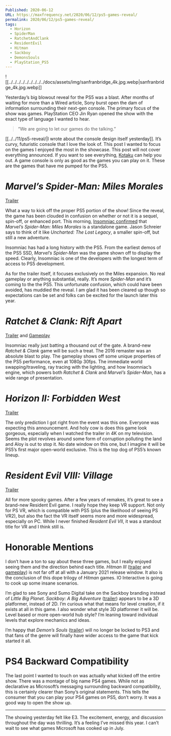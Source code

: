 ```yaml
---
Published: 2020-06-12
URL: https://maxfrequency.net/2020/06/12/ps5-games-reveal/
permalink: 2020/06/12/ps5-games-reveal/
tags:
  - Horizon
  - SpiderMan
  - RatchetAndClank
  - ResidentEvil
  - Hitman
  - Sackboy
  - DemonsSouls
  - PlayStation_PS5
---
```

![[../../../../../../../../../docs/assets/img/sanfranbridge_4k.jpg.webp|sanfranbridge_4k.jpg.webp]]

Yesterday’s big blowout reveal for the PS5 was a blast. After months of waiting for more than a Wired article, Sony burst open the dam of information surrounding their next-gen console. The primary focus of the show was games. PlayStation CEO Jin Ryan opened the show with the exact type of language I wanted to hear.

> “We are going to let our games do the talking.”

[[../../11/ps5-reveal/|I wrote about the console design itself yesterday]]. It’s curvy, futuristic console that I love the look of. This post I wanted to focus on the games I enjoyed the most in the showcase. This post will not cover everything announced. If you want to see everything, [Kotaku](https://kotaku.com/everything-sony-announced-in-todays-ps5-event-1844000486) can help you out. A game console is only as good as the games you can play on it. These are the games that have me pumped for the PS5.

# *Marvel’s Spider-Man: Miles Morales*

[Trailer](https://youtu.be/gHzuHo80U2M)

What a way to kick off the proper PS5 portion of the show! Since the reveal, the game has been clouded in confusion on whether or not it is a sequel, spin-off, or enhanced port. This morning, [Insomniac confirmed](https://twitter.com/insomniacgames/status/1271468232881422336) that *Marvel’s Spider-Man: Miles Morales* is a standalone game. Jason Schreier says to think of it like *Uncharted: The Lost Legacy*, a smaller spin-off, but still a new adventure.

Insomniac has had a long history with the PS5. From the earliest demos of the PS5 SSD, *Marvel’s Spider-Man* was the game shown off to display the speed. Clearly, Insomniac is one of the developers with the longest term of access to PS5 development.

As for the trailer itself, it focuses exclusively on the Miles expansion. No real gameplay or anything substantial, really. It’s more *Spider-Man* and it’s coming to the the PS5. This unfortunate  confusion, which could have been avoided, has muddied the reveal. I am glad it has been cleared up though so expectations can be set and folks can be excited for the launch later this year.

# *Ratchet & Clank: Rift Apart*

[Trailer](https://youtu.be/ai3o0XtrnM8) and [Gameplay](https://youtube.com/watch?v=RuLci-lSeCo&t=791)

Insomniac really just batting a thousand out of the gate. A brand-new *Ratchet & Clank* game will be such a treat. The 2016 remaster was an absolute blast to play. The gameplay shows off some unique properties of the PS5 performance, even at 1080p 30fps. The immediate world swapping/traveling, ray tracing with the lighting, and how Insomniac’s engine, which powers both *Ratchet & Clank* and *Marvel’s Spider-Man*, has a wide range of presentation.

# *Horizon II: Forbidden West*

[Trailer](https://youtu.be/Lq594XmpPBg)

The only prediction I got right from the event was this one. Everyone was expecting this announcement. And holy cow is does this game look gorgeous, especially when I watched the trailer in 4K on my television. Seems the plot revolves around some form of corruption polluting the land and Aloy is out to stop it. No date window on this one, but I imagine it will be PS5’s first major open-world exclusive. This is the top dog of PS5’s known lineup.

# *Resident Evil VIII: Village*

[Trailer](https://youtu.be/dRpXEc-EJow)

All for more spooky games. After a few years of remakes, it’s great to see a brand-new Resident Evil game. I really hope they keep VR support. Not only for PS VR, which is compatible with PS5 (plus the likelihood of seeing PS VR2), but also the fact the VR itself seems more and more widespread, especially on PC. While I never finished *Resident Evil VII*, it was a standout title for VR and I think still is.

# Honorable Mentions

I don’t have a ton to say about these three games, but I really enjoyed seeing them and the direction behind each title. *Hitman III* ([trailer](https://youtu.be/NsJyTTsp-PE) and [gameplay](https://youtube.com/watch?v=RuLci-lSeCo&t=2608)) is not far off at all with a January 2021 release window. It also is the conclusion of this dope trilogy of *Hitman* games. IO Interactive is going to cook up some insane scenarios.

I’m glad to see Sony and Sumo Digital take on the Sackboy branding instead of *Little Big Planet*. *Sackboy: A Big Adventure* ([trailer](https://youtu.be/mUwI6e-em3o)) appears to be a 3D platformer, instead of 2D. I’m curious what that means for level creation, if it exists at all in this game. I also wonder what style 3D platformer it will be. Level based or more open-world hub style? I’m leaning toward individual levels that explore mechanics and ideas.

I’m happy that *Demon’s Souls* ([trailer](https://youtu.be/2TMs2E6cms4)) will no longer be locked to PS3 and that fans of the genre will finally have wider access to the game that kick started it all.

# PS4 Backward Compatibility

The last point I wanted to touch on was actually what kicked off the entire show. There was a montage of big name PS4 games. While not as declarative as Microsoft’s messaging surrounding backward compatibility, this is certainly clearer than Sony’s original statements. This tells the consumer that you can play your PS4 games on PS5, don’t worry. It was a good way to open the show up.

---

The showing yesterday felt like E3. The excitement, energy, and discussion throughout the day was thrilling. It’s a feeling I’ve missed this year. I can’t wait to see what games Microsoft has cooked up in July.